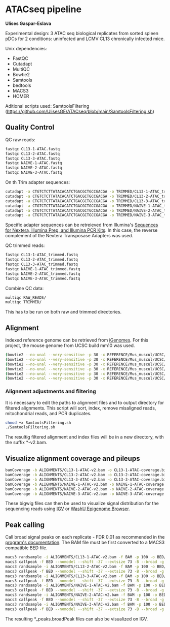 # ATACseq pipeline
**Ulises Gaspar-Eslava**

Experimental design: 3 ATAC seq biological replicates from sorted spleen pDCs for 2 conditions: uninfected and LCMV CL13 chronically infected mice.

Unix dependencies: 
- FastQC
- Cutadapt
- MultiQC
- Bowtie2
- Samtools
- bedtools
- MACS3
- HOMER

Aditional scripts used:
SamtoolsFiltering (https://github.com/UlisesGE/ATACseq/blob/main/SamtoolsFiltering.sh)

## Quality Control

QC raw reads: 
```bash
fastqc CL13-1-ATAC.fastq
fastqc CL13-2-ATAC.fastq
fastqc CL13-3-ATAC.fastq
fastqc NAIVE-1-ATAC.fastq
fastqc NAIVE-2-ATAC.fastq
fastqc NAIVE-3-ATAC.fastq
```
On th
Trim adapter sequences:
```bash
cutadapt -a CTGTCTCTTATACACATCTGACGCTGCCGACGA -o TRIMMED/CL13-1-ATAC_trimmed.fastq RAW_READS/CL13-1-ATAC.fastq --cores 10
cutadapt -a CTGTCTCTTATACACATCTGACGCTGCCGACGA -o TRIMMED/CL13-2-ATAC_trimmed.fastq RAW_READS/CL13-2-ATAC.fastq --cores 10
cutadapt -a CTGTCTCTTATACACATCTGACGCTGCCGACGA -o TRIMMED/CL13-3-ATAC_trimmed.fastq RAW_READS/CL13-3-ATAC.fastq --cores 10
cutadapt -a CTGTCTCTTATACACATCTGACGCTGCCGACGA -o TRIMMED/NAIVE-1-ATAC_trimmed.fastq RAW_READS/NAIVE-1-ATAC.fastq --cores 10
cutadapt -a CTGTCTCTTATACACATCTGACGCTGCCGACGA -o TRIMMED/NAIVE-2-ATAC_trimmed.fastq RAW_READS/NAIVE-2-ATAC.fastq --cores 10
cutadapt -a CTGTCTCTTATACACATCTGACGCTGCCGACGA -o TRIMMED/NAIVE-3-ATAC_trimmed.fastq RAW_READS/NAIVE-3-ATAC.fastq --cores 10
```
Specific adapter sequences can be retreieved from Illumina's [Sequences for Nextera, Illumina Prep, and Illumina PCR Kits](https://support-docs.illumina.com/SHARE/AdapterSequences/Content/SHARE/AdapterSeq/Nextera/SequencesNextera_Illumina.htm). In this case, the reverse complement of the Nextera Transposase Adapters was used. 

QC trimmed reads:
```bash
fastqc CL13-1-ATAC_trimmed.fastq
fastqc CL13-2-ATAC_trimmed.fastq
fastqc CL13-3-ATAC_trimmed.fastq
fastqc NAIVE-1-ATAC_trimmed.fastq
fastqc NAIVE-2-ATAC_trimmed.fastq
fastqc NAIVE-3-ATAC_trimmed.fastq
```
Combine QC data:
```bash
multiqc RAW_READS/
multiqc TRIMMED/
```
This has to be run on both raw and trimmed directories. 

## Alignment
Indexed reference genome can be retrieved from [iGenomes](https://support.illumina.com/sequencing/sequencing_software/igenome.html). For this project, the mouse genome from UCSC build mm10 was used.
```bash
(bowtie2 --no-unal --very-sensitive -p 30 -x REFERENCE/Mus_muscul/UCSC/mm10/Sequence/Bowtie2Index/genome -U TRIMMED/CL13-1-ATAC_trimmed.fastq -S ALIGNMENTS/CL13-1-ATAC.sam) 2>CL13-1-ATAC.log
(bowtie2 --no-unal --very-sensitive -p 30 -x REFERENCE/Mus_muscul/UCSC/mm10/Sequence/Bowtie2Index/genome -U TRIMMED/CL13-2-ATAC_trimmed.fastq -S ALIGNMENTS/CL13-2-ATAC.sam) 2>CL13-2-ATAC.log
(bowtie2 --no-unal --very-sensitive -p 30 -x REFERENCE/Mus_muscul/UCSC/mm10/Sequence/Bowtie2Index/genome -U TRIMMED/CL13-3-ATAC_trimmed.fastq -S ALIGNMENTS/CL13-3-ATAC.sam) 2>CL13-3-ATAC.log
(bowtie2 --no-unal --very-sensitive -p 30 -x REFERENCE/Mus_muscul/UCSC/mm10/Sequence/Bowtie2Index/genome -U TRIMMED/NAIVE-1-ATAC_trimmed.fastq -S ALIGNMENTS/NAIVE-1-ATAC.sam) 2>NAIVE-1-ATAC.log
(bowtie2 --no-unal --very-sensitive -p 30 -x REFERENCE/Mus_muscul/UCSC/mm10/Sequence/Bowtie2Index/genome -U TRIMMED/NAIVE-2-ATAC_trimmed.fastq -S ALIGNMENTS/NAIVE-2-ATAC.sam) 2>NAIVE-2-ATAC.log
(bowtie2 --no-unal --very-sensitive -p 30 -x REFERENCE/Mus_muscul/UCSC/mm10/Sequence/Bowtie2Index/genome -U TRIMMED/NAIVE-3-ATAC_trimmed.fastq -S ALIGNMENTS/NAIVE-3-ATAC.sam) 2>NAIVE-2-ATAC.log
```
### Alignment adjustments and filtering
It is necessary to edit the paths to alignment files and to output directory for filtered alignments. This script will sort, index, remove misaligned reads, mitochondrial reads, and PCR duplicates. 
```bash
chmod +x SamtoolsFiltering.sh
./SamtoolsFiltering.sh
```
The resultig filtered alignment and index files will be in a new directory, with the suffix *-v2.bam.
## Visualize alignment coverage and pileups
```bash
bamCoverage -b ALIGNMENTS/CL13-1-ATAC-v2.bam -o CL13-1-ATAC-coverage.bigwig -bs 1 -p max/2
bamCoverage -b ALIGNMENTS/CL13-2-ATAC-v2.bam -o CL13-2-ATAC-coverage.bigwig -bs 1 -p max/2
bamCoverage -b ALIGNMENTS/CL13-3-ATAC-v2.bam -o CL13-3-ATAC-coverage.bigwig -bs 1 -p max/2
bamCoverage -b ALIGNMENTS/NAIVE-1-ATAC-v2.bam -o NAIVE-1-ATAC-coverage.bigwig -bs 1 -p max/2
bamCoverage -b ALIGNMENTS/NAIVE-2-ATAC-v2.bam -o NAIVE-2-ATAC-coverage.bigwig -bs 1 -p max/2
bamCoverage -b ALIGNMENTS/NAIVE-3-ATAC-v2.bam -o NAIVE-3-ATAC-coverage.bigwig -bs 1 -p max/2
```
These bigwig files can then be used to visualize signal distribution for the sequencing reads using [IGV](https://igv.org/app/) or [WashU Epigenome Browser](https://epigenomegateway.wustl.edu/legacy/). 
## Peak calling
Call broad signal peaks on each replicate - FDR 0.01 as recommended in the [program's documentation](https://macs3-project.github.io/MACS/docs/callpeak.html). The BAM file must be first converted to a MACS3 compatible BED file.
```bash
macs3 randsample -i ALIGNMENTS/CL13-1-ATAC-v2.bam -f BAM -p 100 -o BED/CL13-1-ATAC.bed
macs3 callpeak -f BED --nomodel --shift -37 --extsize 73 -B --broad -g 2652783500 --keep-dup all -q 0.01 -n CL13-1-ATAC -t CL13-1-ATAC.bed --outdir ./PEAKS 2>> macs3.log
macs3 randsample -i ALIGNMENTS/CL13-2-ATAC-v2.bam -f BAM -p 100 -o BED/CL13-2-ATAC.bed
macs3 callpeak -f BED --nomodel --shift -37 --extsize 73 -B --broad -g 2652783500 --keep-dup all -q 0.01 -n CL13-2-ATAC -t CL13-2-ATAC.bed --outdir ./PEAKS 2>> macs3.log
macs3 randsample -i ALIGNMENTS/CL13-3-ATAC-v2.bam -f BAM -p 100 -o BED/CL13-3-ATAC.bed
macs3 callpeak -f BED --nomodel --shift -37 --extsize 73 -B --broad -g 2652783500 --keep-dup all -q 0.01 -n CL13-3-ATAC -t CL13-3-ATAC.bed --outdir ./PEAKS 2>> macs3.log
macs3 randsample -i ALIGNMENTS/NAIVE-1-ATAC-v2.bam -f BAM -p 100 -o BED/NAIVE-1-ATAC.bed
macs3 callpeak -f BED --nomodel --shift -37 --extsize 73 -B --broad -g 2652783500 --keep-dup all -q 0.01 -n NAIVE-1-ATAC -t NAIVE-1-ATAC.bed --outdir ./PEAKS 2>> macs3.log
macs3 randsample -i ALIGNMENTS/NAIVE-2-ATAC-v2.bam -f BAM -p 100 -o BED/NAIVE-2-ATAC.bed
macs3 callpeak -f BED --nomodel --shift -37 --extsize 73 -B --broad -g 2652783500 --keep-dup all -q 0.01 -n NAIVE-2-ATAC -t NAIVE-2-ATAC.bed --outdir ./PEAKS 2>> macs3.log
macs3 randsample -i ALIGNMENTS/NAIVE-3-ATAC-v2.bam -f BAM -p 100 -o BED/NAIVE-3-ATAC.bed
macs3 callpeak -f BED --nomodel --shift -37 --extsize 73 -B --broad -g 2652783500 --keep-dup all -q 0.01 -n NAIVE-3-ATAC -t NAIVE-3-ATAC.bed --outdir ./PEAKS 2>> macs3.log
```
The resulting *_peaks.broadPeak files can also be visualized on IGV. 
